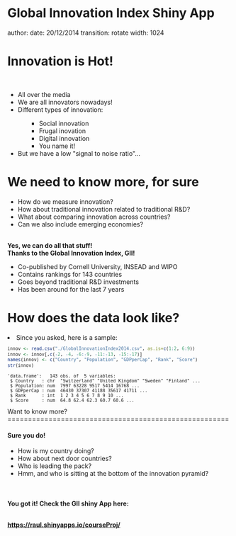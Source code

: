 Global Innovation Index Shiny App
========================================================
author: 
date: 20/12/2014
transition: rotate
width: 1024

Innovation is Hot!
========================================================
<br>
<ul>
<li>All over the media

<li>We are all innovators nowadays!

<li>Different types of innovation: 

<ul><ul>
<li>Social innovation
<li>Frugal inovation
<li>Digital innovation
<li>You name it!
</ul></ul>

<li>But we have a low "signal to noise ratio"...
</ul>

 We need to know more, for sure
========================================================
<ul>
<li>How do we measure innovation?
<li>How about traditional innovation related to traditional R&D?
<li>What about comparing innovation across countries?
<li>Can we also include emerging economies?
</ul>

<br>
<b>Yes, we can do all that stuff!</b>
<br>
<b>Thanks to the Global Innovation Index, GII!</b>
<ul>
<li>Co-published by Cornell University, INSEAD and WIPO
<li>Contains rankings for 143 countries
<li>Goes beyond traditional R&D investments
<li>Has been around for the last 7 years
</ul>

How does the data look like?
========================================================
<li>Since you asked, here is a sample:
<small>

```r
innov <- read.csv("./GlobalInnovationIndex2014.csv", as.is=c(1:2, 6:9))
innov <- innov[,c(-2, -4, -6:-9, -11:-13, -15:-17)]
names(innov) <- c("Country", "Population", "GDPperCap", "Rank", "Score")
str(innov)
```

```
'data.frame':	143 obs. of  5 variables:
 $ Country   : chr  "Switzerland" "United Kingdom" "Sweden" "Finland" ...
 $ Population: num  7997 63228 9517 5414 16768 ...
 $ GDPperCap : num  46430 37307 41188 35617 41711 ...
 $ Rank      : int  1 2 3 4 5 6 7 8 9 10 ...
 $ Score     : num  64.8 62.4 62.3 60.7 60.6 ...
```
</small>
Want to know more?
======================================================
<h4>Sure you do!</h4>

<ul>
<li>How is my country doing?
<li>How about next door countries?
<li>Who is leading the pack?
<li>Hmm, and who is sitting at the bottom of the innovation pyramid?
</ul>

<br>
<h4>You got it! Check the GII shiny App here: <br><br>

https://raul.shinyapps.io/courseProj/</h4><p>

